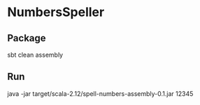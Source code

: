 # NumbersSpeller
## Package
sbt clean assembly

## Run
java -jar target/scala-2.12/spell-numbers-assembly-0.1.jar 12345
